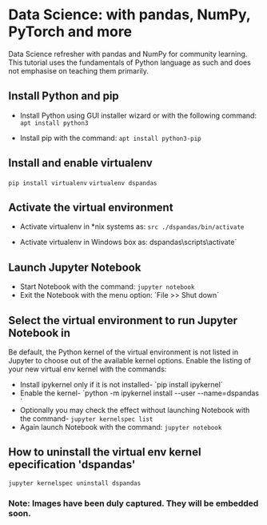 # Data Science: with pandas, NumPy, PyTorch and more
Data Science refresher with pandas and NumPy for community learning.
This tutorial uses the fundamentals of Python language as such and does not emphasise on teaching them primarily.

## Install Python and pip
- Install Python using GUI installer wizard or with the following command:
`apt install python3`

- Install pip with the command:
`apt install python3-pip`

## Install and enable virtualenv
`pip install virtualenv`
`virtualenv dspandas`

## Activate the virtual environment
- Activate virtualenv in *nix systems as:
`src ./dspandas/bin/activate`

- Activate virtualenv in Windows box as:
dspandas\scripts\activate`

## Launch Jupyter Notebook
- Start Notebook with the command:
`jupyter notebook`
- Exit the Notebook with the menu option:
´File >> Shut down´

## Select the virtual environment to run Jupyter Notebook in
Be default, the Python kernel of the virtual environment is not listed in Jupyter to choose out of the available kernel options. Enable the listing of your new virtual env kernel with the commands:
- Install ipykernel only if it is not installed-
´pip install ipykernel´
- Enable the kernel-
´python -m ipykernel install --user --name=dspandas´
- Optionally you may check the effect without launching Notebook with the command-
`jupyter kernelspec list`
- Again launch Notebook with the command:
`jupyter notebook`

## How to uninstall the virtual env kernel epecification 'dspandas'
`jupyter kernelspec uninstall dspandas`

### Note: Images have been duly captured. They will be embedded soon.
